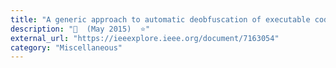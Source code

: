 ```yaml
---
title: "A generic approach to automatic deobfuscation of executable code"
description: "📓  (May 2015)  ⭐"
external_url: "https://ieeexplore.ieee.org/document/7163054"
category: "Miscellaneous"
---
```

